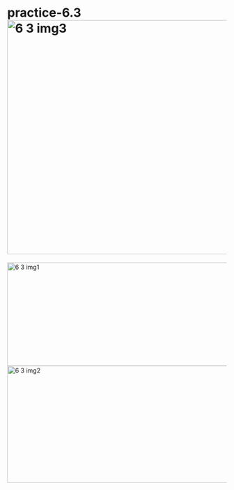 # practice-6.3<img width="809" height="539" alt="6 3 img3" src="https://github.com/user-attachments/assets/2101060e-bb14-4586-a288-e4485921f116" />
<img width="799" height="238" alt="6 3 img1" src="https://github.com/user-attachments/assets/ebe3e001-a39c-4a1d-9daa-93ccf9be6355" />
<img width="852" height="269" alt="6 3 img2" src="https://github.com/user-attachments/assets/0ffc5349-e659-4912-89a0-979864160ae6" />
